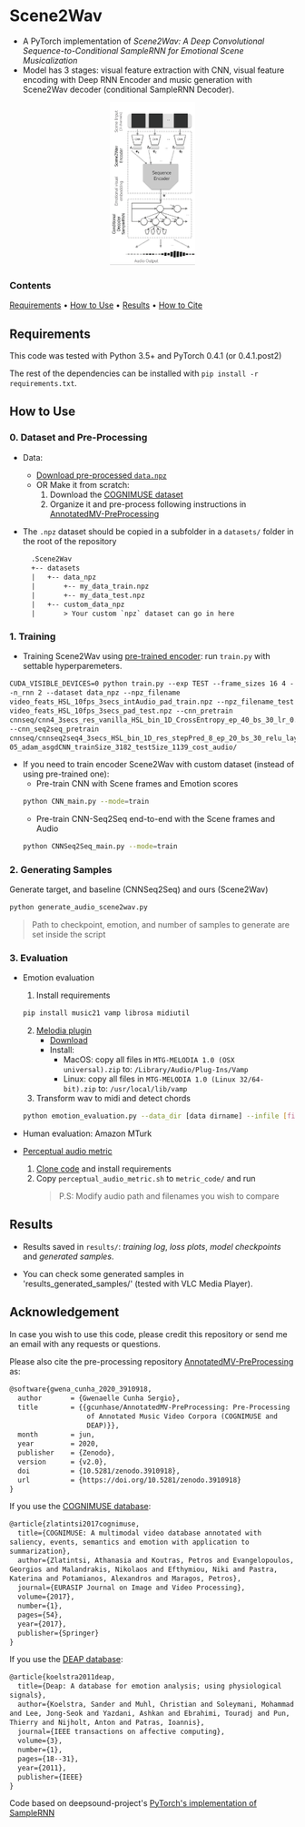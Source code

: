 # Scene2Wav
* A PyTorch implementation of *Scene2Wav: A Deep Convolutional Sequence-to-Conditional SampleRNN for Emotional Scene Musicalization*
* Model has 3 stages: visual feature extraction with CNN, visual feature encoding with Deep RNN Encoder and music generation with Scene2Wav decoder (conditional SampleRNN Decoder).
<p align="center">
<img src="./data_analysis/proposed_model.png" width="150" alt="Scene2Wav">
</p>

### Contents
[Requirements](#requirements) • [How to Use](#how-to-use) • [Results](#results) • [How to Cite](#acknowledgement)

## Requirements
This code was tested with Python 3.5+ and PyTorch 0.4.1 (or 0.4.1.post2)

The rest of the dependencies can be installed with `pip install -r requirements.txt`.

## How to Use
### 0. Dataset and Pre-Processing
* Data:
    * [Download pre-processed `data.npz`](https://data.mendeley.com/datasets/dsynj2sxnc/draft?a=35a88183-11cd-4a13-87ee-c9cabf9e7f86)
    * OR Make it from scratch:
        1. Download the [COGNIMUSE dataset](http://cognimuse.cs.ntua.gr/database)
        2. Organize it and pre-process following instructions in [AnnotatedMV-PreProcessing](https://github.com/gcunhase/AnnotatedMV-PreProcessing) 
* The `.npz` dataset should be copied in a subfolder in a `datasets/` folder in the root of the repository
    
        .Scene2Wav
        +-- datasets
        |   +-- data_npz
        |       +-- my_data_train.npz
        |       +-- my_data_test.npz
        |   +-- custom_data_npz
        |       > Your custom `npz` dataset can go in here


### 1. Training
* Training Scene2Wav using [pre-trained encoder](https://tinyurl.com/y8rkkw4z): run `train.py` with settable hyperparemeters.
```
CUDA_VISIBLE_DEVICES=0 python train.py --exp TEST --frame_sizes 16 4 --n_rnn 2 --dataset data_npz --npz_filename video_feats_HSL_10fps_3secs_intAudio_pad_train.npz --npz_filename_test video_feats_HSL_10fps_3secs_pad_test.npz --cnn_pretrain cnnseq/cnn4_3secs_res_vanilla_HSL_bin_1D_CrossEntropy_ep_40_bs_30_lr_0.001_we_0.0001_asgd/ --cnn_seq2seq_pretrain cnnseq/cnnseq2seq4_3secs_HSL_bin_1D_res_stepPred_8_ep_20_bs_30_relu_layers_2_size_128_lr_0.001_we_1e-05_adam_asgdCNN_trainSize_3182_testSize_1139_cost_audio/
```

* If you need to train encoder Scene2Wav with custom dataset (instead of using pre-trained one):
    * Pre-train CNN with Scene frames and Emotion scores
    ```bash
    python CNN_main.py --mode=train
    ```
    * Pre-train CNN-Seq2Seq end-to-end with the Scene frames and Audio
    ```bash
    python CNNSeq2Seq_main.py --mode=train
    ```

### 2. Generating Samples
Generate target, and baseline (CNNSeq2Seq) and ours (Scene2Wav)
```bash
python generate_audio_scene2wav.py
```
> Path to checkpoint, emotion, and number of samples to generate are set inside the script

### 3. Evaluation
* Emotion evaluation
    1. Install requirements
    ```bash
    pip install music21 vamp librosa midiutil
    ```
    2. [Melodia plugin](https://www.upf.edu/web/mtg/melodia)
        * [Download](https://docs.google.com/forms/d/e/1FAIpQLScAWn0xrRgSsMIacBZEv2sFnqnlHBDVe1bSxnrMB6E6lV_ykw/viewform)
        * Install:
            * MacOS: copy all files in `MTG-MELODIA 1.0 (OSX universal).zip` to: `/Library/Audio/Plug-Ins/Vamp`
            * Linux: copy all files in `MTG-MELODIA 1.0 (Linux 32/64-bit).zip` to: `/usr/local/lib/vamp`
    3. Transform wav to midi and detect chords
    ```bash
    python emotion_evaluation.py --data_dir [data dirname] --infile [filename].wav --outfile [filename].mid
    ```

* Human evaluation: Amazon MTurk

* [Perceptual audio metric](https://github.com/pranaymanocha/PerceptualAudio)
    1. [Clone code](https://github.com/pranaymanocha/PerceptualAudio) and install requirements
    2. Copy `perceptual_audio_metric.sh` to `metric_code/` and run
        > P.S: Modify audio path and filenames you wish to compare

## Results
* Results saved in `results/`: *training log*, *loss plots*, *model checkpoints* and *generated samples*.

* You can check some generated samples in 'results_generated_samples/' (tested with VLC Media Player).

## Acknowledgement
In case you wish to use this code, please credit this repository or send me an email with any requests or questions.  


Please also cite the pre-processing repository [AnnotatedMV-PreProcessing](https://github.com/gcunhase/AnnotatedMV-PreProcessing) as:
```
@software{gwena_cunha_2020_3910918,
  author       = {Gwenaelle Cunha Sergio},
  title        = {{gcunhase/AnnotatedMV-PreProcessing: Pre-Processing 
                   of Annotated Music Video Corpora (COGNIMUSE and
                   DEAP)}},
  month        = jun,
  year         = 2020,
  publisher    = {Zenodo},
  version      = {v2.0},
  doi          = {10.5281/zenodo.3910918},
  url          = {https://doi.org/10.5281/zenodo.3910918}
}
```

If you use the [COGNIMUSE database](http://cognimuse.cs.ntua.gr/database):
```
@article{zlatintsi2017cognimuse,
  title={COGNIMUSE: A multimodal video database annotated with saliency, events, semantics and emotion with application to summarization},
  author={Zlatintsi, Athanasia and Koutras, Petros and Evangelopoulos, Georgios and Malandrakis, Nikolaos and Efthymiou, Niki and Pastra, Katerina and Potamianos, Alexandros and Maragos, Petros},
  journal={EURASIP Journal on Image and Video Processing},
  volume={2017},
  number={1},
  pages={54},
  year={2017},
  publisher={Springer}
}
```

If you use the [DEAP database](https://www.eecs.qmul.ac.uk/mmv/datasets/deap/index.html):
```
@article{koelstra2011deap,
  title={Deap: A database for emotion analysis; using physiological signals},
  author={Koelstra, Sander and Muhl, Christian and Soleymani, Mohammad and Lee, Jong-Seok and Yazdani, Ashkan and Ebrahimi, Touradj and Pun, Thierry and Nijholt, Anton and Patras, Ioannis},
  journal={IEEE transactions on affective computing},
  volume={3},
  number={1},
  pages={18--31},
  year={2011},
  publisher={IEEE}
}
```

Code based on deepsound-project's [PyTorch's implementation of SampleRNN](https://github.com/deepsound-project/samplernn-pytorch)
